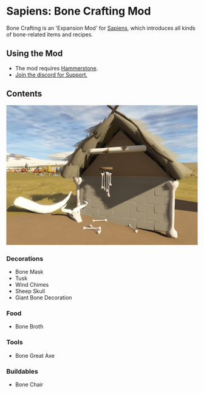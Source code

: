 # Sapiens: Bone Crafting Mod

Bone Crafting is an 'Expansion Mod' for [Sapiens](https://www.playsapiens.com/), which introduces all kinds of bone-related items and recipes.


## Using the Mod

 - The mod requires [Hammerstone](https://steamcommunity.com/sharedfiles/filedetails/?id=2840825226).
 - [Join the discord for Support.](https://discord.gg/WnN8hj2Fyg)


## Contents

![](assets/screenshot.png)
### Decorations
 - Bone Mask
 - Tusk
 - Wind Chimes
 - Sheep Skull
 - Giant Bone Decoration

### Food
 - Bone Broth

### Tools
 - Bone Great Axe

### Buildables
 - Bone Chair